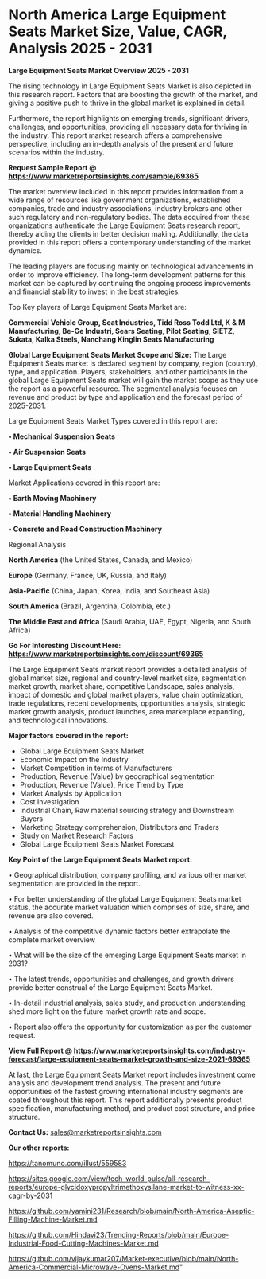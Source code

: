 # North America Large Equipment Seats Market Size, Value, CAGR, Analysis 2025 - 2031

<Strong> Large Equipment Seats Market Overview 2025 - 2031</strong>

The rising technology in Large Equipment Seats Market is also depicted in this research report. Factors that are boosting the growth of the market, and giving a positive push to thrive in the global market is explained in detail.

Furthermore, the report highlights on emerging trends, significant drivers, challenges, and opportunities, providing all necessary data for thriving in the industry. This report market research offers a comprehensive perspective, including an in-depth analysis of the present and future scenarios within the industry.

<strong>Request Sample Report @ <a href=https://www.marketreportsinsights.com/sample/69365>https://www.marketreportsinsights.com/sample/69365</a></strong>

The market overview included in this report provides information from a wide range of resources like government organizations, established companies, trade and industry associations, industry brokers and other such regulatory and non-regulatory bodies. The data acquired from these organizations authenticate the Large Equipment Seats research report, thereby aiding the clients in better decision making. Additionally, the data provided in this report offers a contemporary understanding of the market dynamics.

The leading players are focusing mainly on technological advancements in order to improve efficiency. The long-term development patterns for this market can be captured by continuing the ongoing process improvements and financial stability to invest in the best strategies.

Top Key players of Large Equipment Seats Market are:

<strong>Commercial Vehicle Group, Seat Industries, Tidd Ross Todd Ltd, K & M Manufacturing, Be-Ge Industri, Sears Seating, Pilot Seating, SIETZ, Sukata, Kalka Steels, Nanchang Kinglin Seats Manufacturing</strong>

<strong><b>Global Large Equipment Seats Market Scope and Size:</b></strong>
The Large Equipment Seats market is declared segment by company, region (country), type, and application. Players, stakeholders, and other participants in the global Large Equipment Seats market will gain the market scope as they use the report as a powerful resource. The segmental analysis focuses on revenue and product by type and application and the forecast period of 2025-2031.

Large Equipment Seats Market Types covered in this report are:

<strong>• Mechanical Suspension Seats

• Air Suspension Seats

• Large Equipment Seats</strong>

Market Applications covered in this report are:

<strong>• Earth Moving Machinery

• Material Handling Machinery

• Concrete and Road Construction Machinery</strong> 

Regional Analysis

<strong>North America</strong> (the United States, Canada, and Mexico)

<strong>Europe</strong> (Germany, France, UK, Russia, and Italy)

<strong>Asia-Pacific</strong> (China, Japan, Korea, India, and Southeast Asia)

<strong>South America</strong> (Brazil, Argentina, Colombia, etc.)

<strong>The Middle East and Africa</strong> (Saudi Arabia, UAE, Egypt, Nigeria, and South Africa)

<strong>Go For Interesting Discount Here: <a href=https://www.marketreportsinsights.com/discount/69365>https://www.marketreportsinsights.com/discount/69365</a></strong>

The Large Equipment Seats market report provides a detailed analysis of global market size, regional and country-level market size, segmentation market growth, market share, competitive Landscape, sales analysis, impact of domestic and global market players, value chain optimization, trade regulations, recent developments, opportunities analysis, strategic market growth analysis, product launches, area marketplace expanding, and technological innovations.

<strong><b>Major factors covered in the report:</b></strong>
<ul>
  <li>Global Large Equipment Seats Market </li>
  <li>Economic Impact on the Industry</li>
  <li>Market Competition in terms of Manufacturers</li>
  <li>Production, Revenue (Value) by geographical segmentation</li>
  <li>Production, Revenue (Value), Price Trend by Type</li>
  <li>Market Analysis by Application</li>
  <li>Cost Investigation</li>
  <li>Industrial Chain, Raw material sourcing strategy and Downstream Buyers</li>
  <li>Marketing Strategy comprehension, Distributors and Traders</li>
  <li>Study on Market Research Factors</li>
  <li>Global Large Equipment Seats Market Forecast</li>
</ul>

<strong><b>Key Point of the Large Equipment Seats Market report:</b></strong>

• Geographical distribution, company profiling, and various other market segmentation are provided in the report.

• For better understanding of the global Large Equipment Seats market status, the accurate market valuation which comprises of size, share, and revenue are also covered.

• Analysis of the competitive dynamic factors better extrapolate the complete market overview

• What will be the size of the emerging Large Equipment Seats market in 2031?

• The latest trends, opportunities and challenges, and growth drivers provide better construal of the Large Equipment Seats Market.

• In-detail industrial analysis, sales study, and production understanding shed more light on the future market growth rate and scope.

• Report also offers the opportunity for customization as per the customer request.

<strong><b>View Full Report @ <a href=https://www.marketreportsinsights.com/industry-forecast/large-equipment-seats-market-growth-and-size-2021-69365>https://www.marketreportsinsights.com/industry-forecast/large-equipment-seats-market-growth-and-size-2021-69365</a></b></strong>


At last, the Large Equipment Seats Market report includes investment come analysis and development trend analysis. The present and future opportunities of the fastest growing international industry segments are coated throughout this report. This report additionally presents product specification, manufacturing method, and product cost structure, and price structure.

<strong>Contact Us:</strong>
sales@marketreportsinsights.com

<strong>Our other reports:</strong>

<a href=https://tanomuno.com/illust/559583>https://tanomuno.com/illust/559583</a>

<a href=https://sites.google.com/view/tech-world-pulse/all-research-reports/europe-glycidoxypropyltrimethoxysilane-market-to-witness-xx-cagr-by-2031>https://sites.google.com/view/tech-world-pulse/all-research-reports/europe-glycidoxypropyltrimethoxysilane-market-to-witness-xx-cagr-by-2031</a>

<a href=https://github.com/yamini231/Research/blob/main/North-America-Aseptic-Filling-Machine-Market.md>https://github.com/yamini231/Research/blob/main/North-America-Aseptic-Filling-Machine-Market.md</a>

<a href=https://github.com/Hindavi23/Trending-Reports/blob/main/Europe-Industrial-Food-Cutting-Machines-Market.md>https://github.com/Hindavi23/Trending-Reports/blob/main/Europe-Industrial-Food-Cutting-Machines-Market.md</a>

<a href=https://github.com/vijaykumar207/Market-executive/blob/main/North-America-Commercial-Microwave-Ovens-Market.md>https://github.com/vijaykumar207/Market-executive/blob/main/North-America-Commercial-Microwave-Ovens-Market.md</a>"
